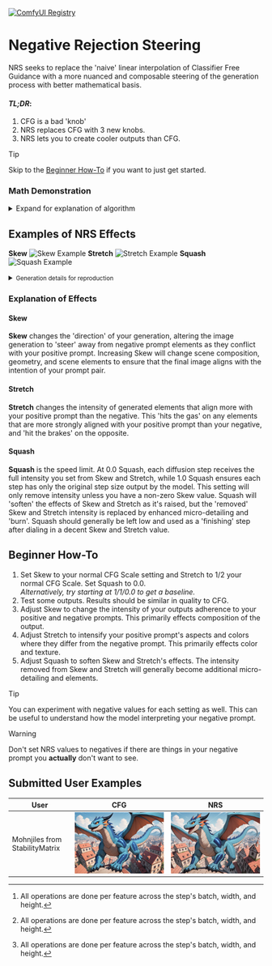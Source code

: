 [![ComfyUI Registry](https://github.com/Reithan/negative_rejection_steering/actions/workflows/publish.yml/badge.svg)](https://github.com/Reithan/negative_rejection_steering/actions/workflows/publish.yml)

# Negative Rejection Steering
NRS seeks to replace the 'naive' linear interpolation of Classifier Free Guidance with a more nuanced and composable steering of the generation process with better mathematical basis.

#### _**TL;DR**_:
1. CFG is a bad 'knob'
2. NRS replaces CFG with 3 new knobs.
3. NRS lets you to create cooler outputs than CFG.

> [!TIP]
> Skip to the [Beginner How-To](#beginner-how-to) if you want to just get started.

### Math Demonstration
<details>
<summary>Expand for explanation of algorithm</summary>
<img align="right" src="Examples/NRS_graph.png" alt="Graph of NRS vs CFG" style="width: 40%; float: right;">

### NRS is Applied in Three Steps:
0. ***V-Space**: Optional pre-NRS step* If the model is not using v-prediction, we transform the EPS `cond` and `uncond` into v-prediction space before continuing, then revert to eps-space before return.
1. **Skewing**: The conditioned output tensor is skewed away from the direction of the rejection of the unconditioned tensor on the conditioned tensor. This lengthens the tensor in a direction perpendicular to its direction without affecting the positive guidance. The tensor is displaced by the rejection multiplied by the Skew parameter.[^1]
2. **Stretching**: The skewed tensor is stretched towards the direction of the original conditioned tensor based on its difference from the projection of uncond on cond. The stretch is multiplied by the Stretch parameter.[^1]
3. **Squashing**: The skewed and stretched tensor is rescaled towards the original length of the conditioned tensor. 100% squashing outputs the original length of the conditioned tensor simply 'steered' towards the skewed & squashed version's direction.[^1]
[^1]: All operations are done per feature across the step's batch, width, and height.

[Interactive Graph on Math3D.org](https://www.math3d.org/aTJW4UZtCh)
</details>

## Examples of NRS Effects
**Skew**
![Skew Example](Examples/skew_array.png)
**Stretch**
![Stretch Example](Examples/stretch_array.png)
**Squash**
![Squash Example](Examples/squash_matrix.png)
<details>
<summary><small>Generation details for reproduction</small></summary>

| Prompt     | |
| ---------- | --- |
| Tool       | [Stable Diffusion WebUI reForge](https://github.com/Panchovix/stable-diffusion-webui-reForge) |  
| Sampler    | DPM++ 2M |
| Scheduler  | Align Your Steps |
| Steps      | 25 |
| Dimensions | 912 x 624 |
| Seed       | `1334103348` |
| Model      | [Lobotomized Mix v1.5](https://civitai.com/models/1144932) |
| Embeddings | [Lazy Embeddings for ALL illustrious NoobAI...](https://civitai.com/models/1302719), [Smooth Embeddings](https://civitai.com/models/1065154) |
| Positive   | lazypos, [Smooth_Quality\|SmoothNoob_Quality], BREAK<br>very awa, masterpiece, best quality, year 2024, newest, highres, absurdres,<br>1girl, samurai archer, cyberpunk cityscape, rain-soaked rooftop, neon reflection puddles, volumetric mist,<br>photorealistic, digital art,<br>dramatic rim lighting, shallow depth of field, low angle viewpoint |
| Negative   | lazyloli, lazynsfw, BREAK<br>lazyhand, SmoothNegative_Hands-neg, BREAK<br>[Smooth_Negative-neg\|SmoothNoob_Negative-neg], BREAK<br>lowres, worst quality, worst aesthetic, bad quality, jpeg artifacts, scan artifacts,<br>blurry, deformed anatomy, bad hands, extra fingers, missing fingers, mutated hands,<br>watermark, logo, text, nsfw |
</details>

### Explanation of Effects
#### Skew
**Skew** changes the 'direction' of your generation, altering the image generation to 'steer' away from negative prompt elements as they conflict with your positive prompt. Increasing Skew will change scene composition, geometry, and scene elements to ensure that the final image aligns with the intention of your prompt pair.
#### Stretch
**Stretch** changes the intensity of generated elements that align more with your positive prompt than the negative. This 'hits the gas' on any elements that are more strongly aligned with your positive prompt than your negative, and 'hit the brakes' on the opposite.
#### Squash
**Squash** is the speed limit. At 0.0 Squash, each diffusion step receives the full intensity you set from Skew and Stretch, while 1.0 Squash ensures each step has only the original step size output by the model. This setting will only remove intensity unless you have a non-zero Skew value. Squash will 'soften' the effects of Skew and Stretch as it's raised, but the 'removed' Skew and Stretch intensity is replaced by enhanced micro-detailing and 'burn'. Squash should generally be left low and used as a 'finishing' step after dialing in a decent Skew and Stretch value.

## Beginner How-To
1. Set Skew to your normal CFG Scale setting and Stretch to 1/2 your normal CFG Scale. Set Squash to 0.0.<br>
*Alternatively, try starting at 1/1/0.0 to get a baseline.*
2. Test some outputs. Results should be similar in quality to CFG.
3. Adjust Skew to change the intensity of your outputs adherence to your positive and negative prompts. This primarily effects composition of the output.
4. Adjust Stretch to intensify your positive prompt's aspects and colors where they differ from the negative prompt. This primarily effects color and texture.
5. Adjust Squash to soften Skew and Stretch's effects. The intensity removed from Skew and Stretch will generally become additional micro-detailing and elements.

> [!TIP] 
> You can experiment with negative values for each setting as well. This can be useful to understand how the model interpreting your negative prompt.

> [!WARNING] 
> Don't set NRS values to negatives if there are things in your negative prompt you **actually** don't want to see.

## Submitted User Examples
| User | CFG | NRS |
| --- | --- | --- |
| Mohnjiles from StabilityMatrix | ![CFG Example](Examples/mohnjiles_cfg.png) | ![NRS Example](Examples/mohnjiles_nrs.png) |
